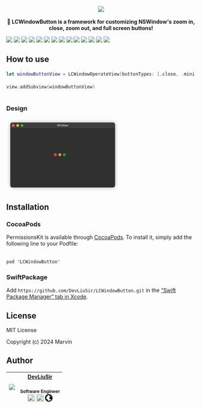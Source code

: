 <p align="center">
<img src="./Design/icon.jpg" width="300">
</p>

<p align="center"> <b> LCWindowButton is a framework for customizing NSWindow's zoom in, close, zoom out, and full screen buttons!</b></p>


<img src="https://badgen.net/badge/icon/apple?icon=apple&label">
<img src="https://img.shields.io/badge/language-swift-orange.svg">
<img src="https://img.shields.io/badge/macOS-10.15-blue.svg">
<img src="https://img.shields.io/badge/build-passing-brightgreen">
<img src="https://img.shields.io/github/languages/top/DevLiuSir/LCWindowButton?color=blueviolet">
<img src="https://img.shields.io/github/license/DevLiuSir/LCWindowButton.svg">
<img src="https://img.shields.io/github/languages/code-size/DevLiuSir/LCWindowButton?color=ff69b4&label=codeSize">
<img src="https://img.shields.io/github/repo-size/DevLiuSir/LCWindowButton">
<img src="https://img.shields.io/github/last-commit/DevLiuSir/LCWindowButton">
<img src="https://img.shields.io/github/commit-activity/m/DevLiuSir/LCWindowButton">
<img src="https://img.shields.io/github/stars/DevLiuSir/LCWindowButton.svg?style=social&label=Star">
<img src="https://img.shields.io/github/forks/DevLiuSir/LCWindowButton?style=social">
<img src="https://img.shields.io/github/watchers/DevLiuSir/LCWindowButton?style=social">
<a href="https://twitter.com/LiuChuan_"><img src="https://img.shields.io/twitter/follow/LiuChuan_.svg?style=social"></a>
</p>




## How to use

```swift
let windowButtonView = LCWindowOperateView(buttonTypes: [.close, .mini, .fullScreen])

view.addSubview(windowButtonView)
 
```



### Design
<img align="center" src="Design/preview.png" width=300> 



## Installation

### CocoaPods
PermissionsKit is available through [CocoaPods](https://cocoapods.org). To install it, simply add the following line to your Podfile:

```swift

pod 'LCWindowButton'

```



### SwiftPackage

Add `https://github.com/DevLiuSir/LCWindowButton.git` in the [“Swift Package Manager” tab in Xcode](https://developer.apple.com/documentation/xcode/adding_package_dependencies_to_your_app).


## License

MIT License

Copyright (c) 2024 Marvin


## Author

| [<img src="https://avatars2.githubusercontent.com/u/11488337?s=460&v=4" width="120px;"/>](https://github.com/DevLiuSir)  |  [DevLiuSir](https://github.com/DevLiuSir)<br/><br/><sub>Software Engineer</sub><br/> [<img align="center" src="https://cdn.jsdelivr.net/npm/simple-icons@3.0.1/icons/twitter.svg" height="20" width="20"/>][1] [<img align="center" src="https://cdn.jsdelivr.net/npm/simple-icons@3.0.1/icons/github.svg" height="20" width="20"/>][2] [<img align="center" src="https://raw.githubusercontent.com/iconic/open-iconic/master/svg/globe.svg" height="20" width="20"/>][3]|
| :------------: | :------------: |

[1]: https://twitter.com/LiuChuan_
[2]: https://github.com/DevLiuSir
[3]: https://devliusir.com/